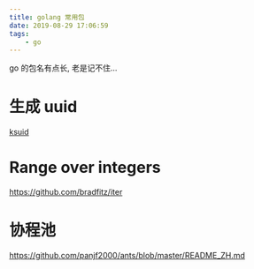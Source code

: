 ```yaml
---
title: golang 常用包
date: 2019-08-29 17:06:59
tags:
	- go
---
```


 go 的包名有点长,  老是记不住... 

<!-- more -->

# 生成 uuid 

[ksuid](https://github.com/segmentio/ksuid)

# Range over integers

https://github.com/bradfitz/iter

# 协程池

https://github.com/panjf2000/ants/blob/master/README_ZH.md



